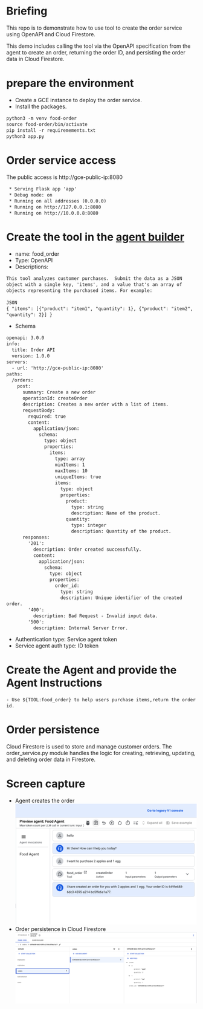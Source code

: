 # Briefing
This repo is to demonstrate how to use tool to create the order service using OpenAPI and Cloud Firestore.

This demo includes calling the tool via the OpenAPI specification from the agent to create an order, returning the order ID, and persisting the order data in Cloud Firestore.

# prepare the environment

- Create a GCE instance to deploy the order service.
- Install the packages.
```
python3 -m venv food-order
source food-order/bin/activate
pip install -r requiremements.txt
python3 app.py
```

# Order service access
 The public access is http://gce-public-ip:8080
```
 * Serving Flask app 'app'
 * Debug mode: on
 * Running on all addresses (0.0.0.0)
 * Running on http://127.0.0.1:8080
 * Running on http://10.0.0.8:8080
```

# Create the tool in the [agent builder](https://cloud.google.com/products/agent-builder?hl=en)

- name: food_order
- Type: OpenAPI
- Descriptions:
```
This tool analyzes customer purchases.  Submit the data as a JSON object with a single key, 'items', and a value that's an array of objects representing the purchased items. For example:

JSON
{ "items": [{"product": "item1", "quantity": 1}, {"product": "item2", "quantity": 2}] }
```
- Schema
```
openapi: 3.0.0
info:
  title: Order API
  version: 1.0.0
servers:
  - url: 'http://gce-public-ip:8080'
paths:
  /orders:
    post:
      summary: Create a new order
      operationId: createOrder
      description: Creates a new order with a list of items.
      requestBody:
        required: true
        content:
          application/json:
            schema:
              type: object
              properties:
                items:
                  type: array
                  minItems: 1
                  maxItems: 10
                  uniqueItems: true
                  items:
                    type: object
                    properties:
                      product:
                        type: string
                        description: Name of the product.
                      quantity:
                        type: integer
                        description: Quantity of the product.
      responses:
        '201':
          description: Order created successfully.
          content:
            application/json:
              schema:
                type: object
                properties:
                  order_id:
                    type: string
                    description: Unique identifier of the created order. 
        '400':
          description: Bad Request - Invalid input data.
        '500':
          description: Internal Server Error.
```
- Authentication type: Service agent token
- Service agent auth type: ID token

# Create the Agent and provide the Agent Instructions
```
- Use ${TOOL:food_order} to help users purchase items,return the order id.
```

# Order persistence
Cloud Firestore is used to store and manage customer orders. The order_service.py module handles the logic for creating, retrieving, updating, and deleting order data in Firestore.

# Screen capture
- Agent creates the order
![Create order](create-order.png)
- Order persistence in Cloud Firestore
![Order persistence](order-persistence.png)
